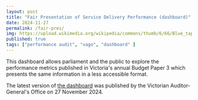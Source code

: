 ```yaml
---
layout: post
title: "Fair Presentation of Service Delivery Performance (dashboard)"
date: 2024-11-27
permalink: /fair-pres/
img: https://upload.wikimedia.org/wikipedia/commons/thumb/6/66/Blue_tape_measure.jpg/960px-Blue_tape_measure.jpg
published: true
tags: ["performance audit", "vago", "dashboard" ]
---
```


This dashboard allows parliament and the public to explore the performance metrics published in Victoria's annual Budget Paper 3 which presents the same information in a less accessible format. 

The latest version of [the dashboard](https://www.audit.vic.gov.au/dashboards/fair-presentation-service-delivery-performance-2024) was published by the Victorian Auditor-General's Office on 27 November 2024.

